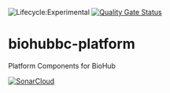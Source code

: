 ![Lifecycle:Experimental](https://img.shields.io/badge/Lifecycle-Experimental-339999) [![Quality Gate Status](https://sonarcloud.io/api/project_badges/measure?project=bcgov_biohubbc-platform&metric=alert_status)](https://sonarcloud.io/summary/new_code?id=bcgov_biohubbc-platform)
# biohubbc-platform
Platform Components for BioHub

[![SonarCloud](https://sonarcloud.io/images/project_badges/sonarcloud-white.svg)](https://sonarcloud.io/summary/new_code?id=bcgov_biohubbc-platform)
